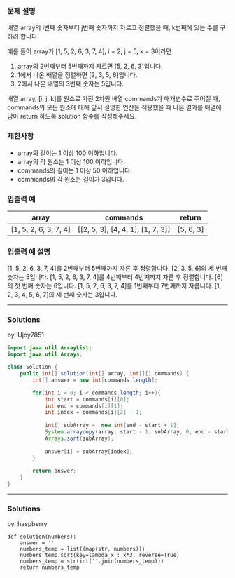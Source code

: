 ### 문제 설명
배열 array의 i번째 숫자부터 j번째 숫자까지 자르고 정렬했을 때, k번째에 있는 수를 구하려 합니다.

예를 들어 array가 [1, 5, 2, 6, 3, 7, 4], i = 2, j = 5, k = 3이라면

1. array의 2번째부터 5번째까지 자르면 [5, 2, 6, 3]입니다.
2. 1에서 나온 배열을 정렬하면 [2, 3, 5, 6]입니다.
3. 2에서 나온 배열의 3번째 숫자는 5입니다.

배열 array, [i, j, k]를 원소로 가진 2차원 배열 commands가 매개변수로 주어질 때, commands의 모든 원소에 대해 앞서 설명한 연산을 적용했을 때 나온 결과를 배열에 담아 return 하도록 solution 함수를 작성해주세요.

### 제한사항
* array의 길이는 1 이상 100 이하입니다.
* array의 각 원소는 1 이상 100 이하입니다.
* commands의 길이는 1 이상 50 이하입니다.
* commands의 각 원소는 길이가 3입니다.

### 입출력 예
array | commands | return
------|----------|-------
[1, 5, 2, 6, 3, 7, 4] | [[2, 5, 3], [4, 4, 1], [1, 7, 3]] | [5, 6, 3]

### 입출력 예 설명
[1, 5, 2, 6, 3, 7, 4]를 2번째부터 5번째까지 자른 후 정렬합니다. [2, 3, 5, 6]의 세 번째 숫자는 5입니다.
[1, 5, 2, 6, 3, 7, 4]를 4번째부터 4번째까지 자른 후 정렬합니다. [6]의 첫 번째 숫자는 6입니다.
[1, 5, 2, 6, 3, 7, 4]를 1번째부터 7번째까지 자릅니다. [1, 2, 3, 4, 5, 6, 7]의 세 번째 숫자는 3입니다.

---
### Solutions

by. Ujoy7851

```java
import java.util.ArrayList;
import java.util.Arrays;

class Solution {
    public int[] solution(int[] array, int[][] commands) {
        int[] answer = new int[commands.length];

        for(int i = 0; i < commands.length; i++){
            int start = commands[i][0];
            int end = commands[i][1];
            int index = commands[i][2] - 1;
            
            int[] subArray =  new int[end - start + 1];
            System.arraycopy(array, start - 1, subArray, 0, end - start + 1);
            Arrays.sort(subArray);
            
            answer[i] = subArray[index];
        }
           
        return answer;
    }
}
```
---
### Solutions

by. haspberry

```python3
def solution(numbers):
    answer = ''
    numbers_temp = list((map(str, numbers)))
    numbers_temp.sort(key=lambda x : x*3, reverse=True)
    numbers_temp = str(int(''.join(numbers_temp)))
    return numbers_temp
```
